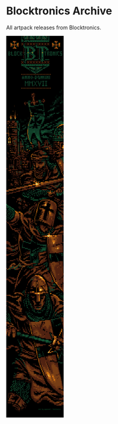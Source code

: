 # Blocktronics Archive

All artpack releases from Blocktronics.

![Holy Crusade by Ungenannt](/ANSi%20Love/ungenannt_holy%20crusade.png?raw=true "Holy Crusade by Ungenannt")

